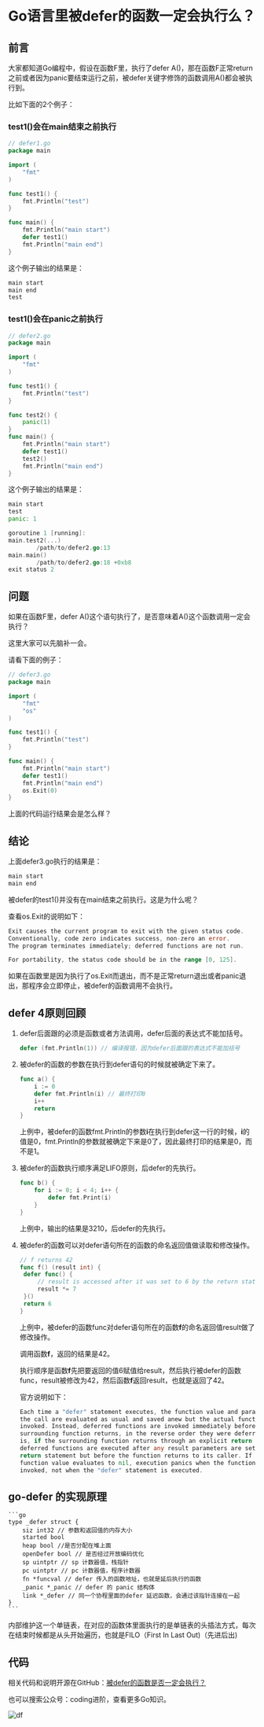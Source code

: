 # Go语言里被defer的函数一定会执行么？

## 前言

大家都知道Go编程中，假设在函数F里，执行了defer A()，那在函数F正常return之前或者因为panic要结束运行之前，被defer关键字修饰的函数调用A()都会被执行到。

比如下面的2个例子：

### test1()会在main结束之前执行

```go
// defer1.go
package main

import (
	"fmt"
)

func test1() {
	fmt.Println("test")
}

func main() {
	fmt.Println("main start")
	defer test1()
	fmt.Println("main end")
}
```

这个例子输出的结果是：

```go
main start
main end
test
```



### test1()会在panic之前执行

```go
// defer2.go
package main

import (
	"fmt"
)

func test1() {
	fmt.Println("test")
}

func test2() {
	panic(1)
}
func main() {
	fmt.Println("main start")
	defer test1()
	test2()
	fmt.Println("main end")
}
```

这个例子输出的结果是：

```go
main start
test
panic: 1

goroutine 1 [running]:
main.test2(...)
        /path/to/defer2.go:13
main.main()
        /path/to/defer2.go:18 +0xb8
exit status 2
```

## 问题

如果在函数F里，defer A()这个语句执行了，是否意味着A()这个函数调用一定会执行？

这里大家可以先脑补一会。



请看下面的例子：

```go
// defer3.go
package main

import (
	"fmt"
	"os"
)

func test1() {
	fmt.Println("test")
}

func main() {
	fmt.Println("main start")
	defer test1()
	fmt.Println("main end")
	os.Exit(0)
}
```

上面的代码运行结果会是怎么样？



## 结论

上面defer3.go执行的结果是：

```go
main start
main end
```

被defer的test1()并没有在main结束之前执行。这是为什么呢？

查看os.Exit的说明如下：

```go
Exit causes the current program to exit with the given status code. 
Conventionally, code zero indicates success, non-zero an error. 
The program terminates immediately; deferred functions are not run.

For portability, the status code should be in the range [0, 125].
```

如果在函数里是因为执行了os.Exit而退出，而不是正常return退出或者panic退出，那程序会立即停止，被defer的函数调用不会执行。

## defer 4原则回顾

1. defer后面跟的必须是函数或者方法调用，defer后面的表达式不能加括号。

   ```go
   defer (fmt.Println(1)) // 编译报错，因为defer后面跟的表达式不能加括号
   ```

2. 被defer的函数的参数在执行到defer语句的时候就被确定下来了。

   ```go
   func a() {
       i := 0
       defer fmt.Println(i) // 最终打印0
       i++
       return
   }
   ```

   上例中，被defer的函数fmt.Println的参数**i**在执行到defer这一行的时候，**i**的值是0，fmt.Println的参数就被确定下来是0了，因此最终打印的结果是0，而不是1。

3. 被defer的函数执行顺序满足LIFO原则，后defer的先执行。

   ```go
   func b() {
       for i := 0; i < 4; i++ {
           defer fmt.Print(i)
       }
   }
   ```

   上例中，输出的结果是3210，后defer的先执行。

4. 被defer的函数可以对defer语句所在的函数的命名返回值做读取和修改操作。

   ```go
   // f returns 42
   func f() (result int) {
   	defer func() {
   		// result is accessed after it was set to 6 by the return statement
   		result *= 7
   	}()
   	return 6
   }
   ```

   上例中，被defer的函数func对defer语句所在的函数**f**的命名返回值result做了修改操作。

   调用函数**f**，返回的结果是42。

   执行顺序是函数**f**先把要返回的值6赋值给result，然后执行被defer的函数func，result被修改为42，然后函数**f**返回result，也就是返回了42。

   官方说明如下：

   ```go
   Each time a "defer" statement executes, the function value and parameters to
   the call are evaluated as usual and saved anew but the actual function is not 
   invoked. Instead, deferred functions are invoked immediately before the 
   surrounding function returns, in the reverse order they were deferred. That
   is, if the surrounding function returns through an explicit return statement, 
   deferred functions are executed after any result parameters are set by that 
   return statement but before the function returns to its caller. If a deferred
   function value evaluates to nil, execution panics when the function is 
   invoked, not when the "defer" statement is executed.
   ```

## go-defer 的实现原理
    ```go
    type _defer struct {
        siz int32 // 参数和返回值的内存大小 
        started bool 
        heap bool //是否分配在堆上面 
        openDefer bool // 是否经过开放编码优化 
        sp uintptr // sp 计数器值，栈指针 
        pc uintptr // pc 计数器值，程序计数器 
        fn *funcval // defer 传入的函数地址，也就是延后执行的函数 
        _panic *_panic // defer 的 panic 结构体 
        link *_defer // 同一个协程里面的defer 延迟函数，会通过该指针连接在一起 
    }
    ```
   内部维护这一个单链表，在对应的函数体里面执行的是单链表的头插法方式，每次在结束时候都是从头开始遍历，也就是FILO（First In Last Out)（先进后出)

## 代码

相关代码和说明开源在GitHub：[被defer的函数是否一定会执行？](https://github.com/jincheng9/go-tutorial/tree/main/workspace/senior/p2)

也可以搜索公众号：coding进阶，查看更多Go知识。

![df](../../official-blog/qrcode_wechat.jpg) 


